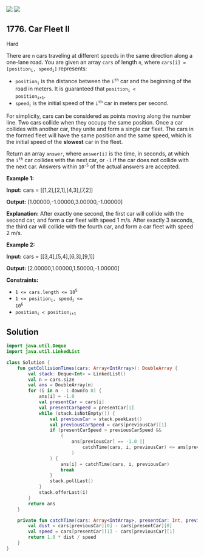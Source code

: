[![](https://img.shields.io/github/stars/javadev/LeetCode-in-Kotlin?label=Stars&style=flat-square)](https://github.com/javadev/LeetCode-in-Kotlin)
[![](https://img.shields.io/github/forks/javadev/LeetCode-in-Kotlin?label=Fork%20me%20on%20GitHub%20&style=flat-square)](https://github.com/javadev/LeetCode-in-Kotlin/fork)

## 1776\. Car Fleet II

Hard

There are `n` cars traveling at different speeds in the same direction along a one-lane road. You are given an array `cars` of length `n`, where <code>cars[i] = [position<sub>i</sub>, speed<sub>i</sub>]</code> represents:

*   <code>position<sub>i</sub></code> is the distance between the <code>i<sup>th</sup></code> car and the beginning of the road in meters. It is guaranteed that <code>position<sub>i</sub> < position<sub>i+1</sub></code>.
*   <code>speed<sub>i</sub></code> is the initial speed of the <code>i<sup>th</sup></code> car in meters per second.

For simplicity, cars can be considered as points moving along the number line. Two cars collide when they occupy the same position. Once a car collides with another car, they unite and form a single car fleet. The cars in the formed fleet will have the same position and the same speed, which is the initial speed of the **slowest** car in the fleet.

Return an array `answer`, where `answer[i]` is the time, in seconds, at which the <code>i<sup>th</sup></code> car collides with the next car, or `-1` if the car does not collide with the next car. Answers within <code>10<sup>-5</sup></code> of the actual answers are accepted.

**Example 1:**

**Input:** cars = \[\[1,2],[2,1],[4,3],[7,2]]

**Output:** [1.00000,-1.00000,3.00000,-1.00000]

**Explanation:** After exactly one second, the first car will collide with the second car, and form a car fleet with speed 1 m/s. After exactly 3 seconds, the third car will collide with the fourth car, and form a car fleet with speed 2 m/s.

**Example 2:**

**Input:** cars = \[\[3,4],[5,4],[6,3],[9,1]]

**Output:** [2.00000,1.00000,1.50000,-1.00000]

**Constraints:**

*   <code>1 <= cars.length <= 10<sup>5</sup></code>
*   <code>1 <= position<sub>i</sub>, speed<sub>i</sub> <= 10<sup>6</sup></code>
*   <code>position<sub>i</sub> < position<sub>i+1</sub></code>

## Solution

```kotlin
import java.util.Deque
import java.util.LinkedList

class Solution {
    fun getCollisionTimes(cars: Array<IntArray>): DoubleArray {
        val stack: Deque<Int> = LinkedList()
        val n = cars.size
        val ans = DoubleArray(n)
        for (i in n - 1 downTo 0) {
            ans[i] = -1.0
            val presentCar = cars[i]
            val presentCarSpeed = presentCar[1]
            while (stack.isNotEmpty()) {
                val previousCar = stack.peekLast()
                val previousCarSpeed = cars[previousCar][1]
                if (presentCarSpeed > previousCarSpeed &&
                    (
                        ans[previousCar] == -1.0 ||
                            catchTime(cars, i, previousCar) <= ans[previousCar]
                        )
                ) {
                    ans[i] = catchTime(cars, i, previousCar)
                    break
                }
                stack.pollLast()
            }
            stack.offerLast(i)
        }
        return ans
    }

    private fun catchTime(cars: Array<IntArray>, presentCar: Int, previousCar: Int): Double {
        val dist = cars[previousCar][0] - cars[presentCar][0]
        val speed = cars[presentCar][1] - cars[previousCar][1]
        return 1.0 * dist / speed
    }
}
```